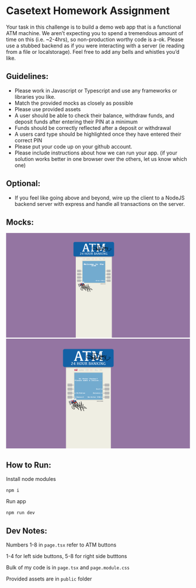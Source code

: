# Casetext Homework Assignment
Your task in this challenge is to build a demo web app that is a functional ATM machine. We aren’t expecting you to spend a tremendous amount of time on this (i.e. ~2-4hrs), so non-production worthy code is a-ok. Please use a stubbed backend as if you were interacting with a server (ie reading from a file or localstorage). Feel free to add any bells and whistles you’d like.

## Guidelines:
- Please work in Javascript or Typescript and use any frameworks or libraries you like.
- Match the provided mocks as closely as possible 
- Please use provided assets
- A user should be able to check their balance, withdraw funds, and deposit funds after entering their PIN at a minimum
- Funds should be correctly reflected after a deposit or withdrawal
- A users card type should be highlighted once they have entered their correct PIN
- Please put your code up on your github account.  
- Please include instructions about how we can run your app. (if your solution works better in one browser over the others, let us know which one)

## Optional:
- If you feel like going above and beyond, wire up the client to a NodeJS backend server with express and handle all transactions on the server.

## Mocks:
![Mock 1](public/Mock_1.png "Mock")
![Mock 2](public/Mock_2.png "Mock2")


## How to Run:

Install node modules
```
npm i
```

Run app

```
npm run dev
```


## Dev Notes:

Numbers 1-8 in `page.tsx` refer to ATM buttons

1-4 for left side buttons, 5-8 for right side butttons

Bulk of my code is in `page.tsx` and `page.module.css`

Provided assets are in `public` folder